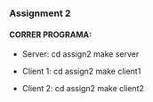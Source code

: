 ### Assignment 2

#### CORRER PROGRAMA: 
- Server:
cd assign2
make server

- Client 1:
cd assign2
make client1

- Client 2:
cd assign2
make client2
